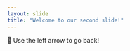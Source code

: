 ```yaml
---
layout: slide
title: "Welcome to our second slide!"
---
```

:rainbow:
Use the left arrow to go back!
